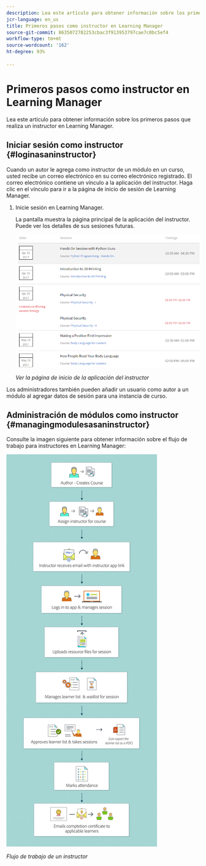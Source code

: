 ```yaml
---
description: Lea este artículo para obtener información sobre los primeros pasos que realiza un instructor en Learning Manager.
jcr-language: en_us
title: Primeros pasos como instructor en Learning Manager
source-git-commit: 8635072782253cbac3f913953797cae7c0bc5ef4
workflow-type: tm+mt
source-wordcount: '162'
ht-degree: 93%

---
```




# Primeros pasos como instructor en Learning Manager

Lea este artículo para obtener información sobre los primeros pasos que realiza un instructor en Learning Manager.

## Iniciar sesión como instructor {#loginasaninstructor}

Cuando un autor le agrega como instructor de un módulo en un curso, usted recibe un correo electrónico en su correo electrónico registrado. El correo electrónico contiene un vínculo a la aplicación del instructor. Haga clic en el vínculo para ir a la página de inicio de sesión de Learning Manager.

1. Inicie sesión en Learning Manager.

   La pantalla muestra la página principal de la aplicación del instructor. Puede ver los detalles de sus sesiones futuras.

   ![](assets/instructor-upcomingsession.png)

   *Ver la página de inicio de la aplicación del instructor*

Los administradores también pueden añadir un usuario como autor a un módulo al agregar datos de sesión para una instancia de curso.

## Administración de módulos como instructor {#managingmodulesasaninstructor}

Consulte la imagen siguiente para obtener información sobre el flujo de trabajo para instructores en Learning Manager:

![](assets/instructor.jpg)

*Flujo de trabajo de un instructor*
